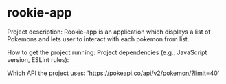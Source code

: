 # rookie-app
Project description:
Rookie-app is an application which displays a list of Pokemons and lets user to interact with each pokemon from list. 

How to get the project running:
Project dependencies (e.g., JavaScript version, ESLint rules):

Which API the project uses:
'https://pokeapi.co/api/v2/pokemon/?limit=40'